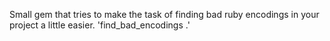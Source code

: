 Small gem that tries to make the task of finding bad ruby encodings in your project a little easier. 'find_bad_encodings .'

